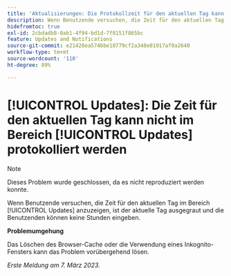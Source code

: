 ```yaml
---
title: 'Aktualisierungen: Die Protokollzeit für den aktuellen Tag kann nicht im Bereich Updates protokolliert werden'
description: Wenn Benutzende versuchen, die Zeit für den aktuellen Tag im Bereich „Updates“ anzuzeigen, ist der aktuelle Tag ausgegraut und die Benutzenden können keine Stunden eingeben.
hidefromtoc: true
exl-id: 2cbdadb8-0ab1-4f94-bd1d-7f8151f865bc
feature: Updates and Notifications
source-git-commit: e21428ea574bbe10779cf2a348e01917af0a2640
workflow-type: tm+mt
source-wordcount: '110'
ht-degree: 89%

---
```


# [!UICONTROL Updates]: Die Zeit für den aktuellen Tag kann nicht im Bereich [!UICONTROL Updates] protokolliert werden

>[!NOTE]
>
>Dieses Problem wurde geschlossen, da es nicht reproduziert werden konnte.

Wenn Benutzende versuchen, die Zeit für den aktuellen Tag im Bereich [!UICONTROL Updates] anzuzeigen, ist der aktuelle Tag ausgegraut und die Benutzenden können keine Stunden eingeben.

**Problemumgehung**

Das Löschen des Browser-Cache oder die Verwendung eines Inkognito-Fensters kann das Problem vorübergehend lösen.

_Erste Meldung am 7. März 2023._
